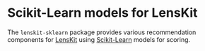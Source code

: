 # Scikit-Learn models for LensKit

The `lenskit-sklearn` package provides various recommendation components for [LensKit][] using [Scikit-Learn][] models for scoring.

[Scikit-Learn]: https://scikit-learn.org
[LensKit]: https://lkpy.lenskit.org
